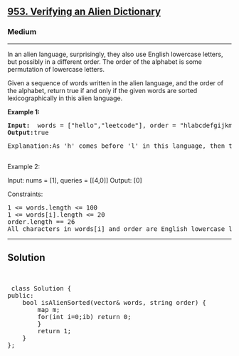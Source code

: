 
<h2><a href="https://leetcode.com/problems/sum-of-even-numbers-after-queries/">953. Verifying an Alien Dictionary</a></h2>
<h3>Medium</h3>
<hr>
<div><p>
In an alien language, surprisingly, they also use English lowercase letters, but possibly in a different order. The order of the alphabet is some permutation of lowercase letters.

Given a sequence of words written in the alien language, and the order of the alphabet, return true if and only if the given words are sorted lexicographically in this alien language.

 
</p>


<p><strong>Example 1:</strong></p>
<pre><strong>Input:</strong>  words = ["hello","leetcode"], order = "hlabcdefgijkmnopqrstuvwxyz"
<strong>Output:</strong>true
</pre>
<pre>
Explanation:As 'h' comes before 'l' in this language, then the sequence is sorted.
  </pre>
  
Example 2:

Input: nums = [1], queries = [[4,0]]
Output: [0]
 

Constraints:
<pre>
1 <= words.length <= 100
1 <= words[i].length <= 20
order.length == 26
All characters in words[i] and order are English lowercase letters.
</pre>
<hr>
 <h2><strong><b>Solution</b></strong></h2>
 <br>
 <pre>
 class Solution {
public:
    bool isAlienSorted(vector<string>& words, string order) {
        map<char,char> m;
        for(int i=0;i<order.size();i++)
        {
            m[order[i]]=(char)('a'+i);
        }
        // for(auto it: m) cout<<it.first<<" "<<it.second<<"\n";
        for(int i=1;i<words.size();i++)
        {
            string a=words[i-1],b=words[i];
            for(int j=0;j<a.size();j++) a[j]=m[a[j]];
            for(int j=0;j<b.size();j++) b[j]=m[b[j]];
            // cout<<a<<" " <<b<<"\n";
            if(a>b) return 0;
        }
        return 1;
    }
};
          
 </pre>

